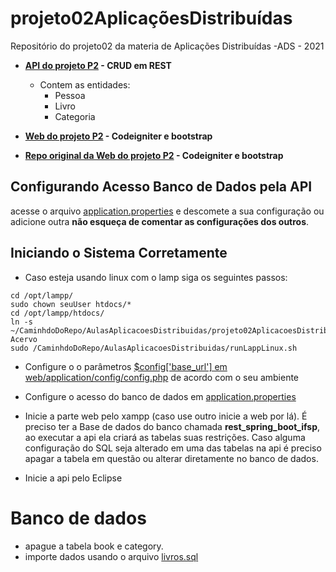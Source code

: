 # projeto02AplicaçõesDistribuídas
Repositório do projeto02 da materia de Aplicações Distribuídas -ADS - 2021 

* **[API do  projeto P2](https://github.com/pedro-ibs/projeto02AplicacoesDistribuidas/tree/main/apiAcervo) - CRUD em REST**
    * Contem as entidades:
        * Pessoa
        * Livro
        * Categoria


* **[Web do  projeto P2](https://github.com/pedro-ibs/projeto02AplicacoesDistribuidas/tree/main/web) - Codeigniter e bootstrap**
* **[Repo original da Web do  projeto P2](https://github.com/BuriedBullet/Acervo) - Codeigniter e bootstrap**


## **Configurando Acesso Banco de Dados pela API**

acesse o arquivo [application.properties](https://github.com/pedro-ibs/projeto02AplicacoesDistribuidas/blob/main/apiAcervo/src/main/resources/application.properties) e descomete a sua configuração ou
adicione outra **não esqueça de comentar as configurações dos outros**.



## **Iniciando o Sistema Corretamente**

 * Caso esteja usando linux com o lamp siga os seguintes passos:
```
cd /opt/lampp/
sudo chown seuUser htdocs/*
cd /opt/lampp/htdocs/
ln -s ~/CaminhdoDoRepo/AulasAplicacoesDistribuidas/projeto02AplicacoesDistribuidas/web/ Acervo
sudo /CaminhdoDoRepo/AulasAplicacoesDistribuidas/runLappLinux.sh
```
 * Configure o o parâmetros [$config['base_url'] em web/application/config/config.php](https://github.com/pedro-ibs/projeto02AplicacoesDistribuidas/blob/main/web/application/config/config.php) de acordo com o seu ambiente 

 * Configure o acesso do banco de dados em [application.properties](https://github.com/pedro-ibs/projeto02AplicacoesDistribuidas/blob/main/apiAcervo/src/main/resources/application.properties)


 * Inicie a parte web pelo xampp (caso use outro inicie a web por lá). É preciso ter a Base de dados  do banco chamada **rest_spring_boot_ifsp**, ao executar a api ela criará as tabelas suas restrições. Caso alguma configuração do SQL seja alterado em uma das tabelas na api é preciso apagar a tabela em questão ou alterar diretamente no banco de dados.

 * Inicie a api pelo Eclipse

# Banco de dados
 * apague a tabela book e category.
 * importe dados usando o  arquivo [livros.sql](https://github.com/pedro-ibs/projeto02AplicacoesDistribuidas/blob/main/livros.sql)